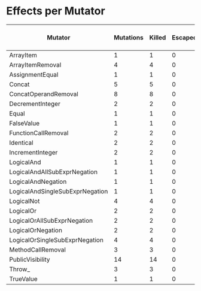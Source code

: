 # Effects per Mutator

| Mutator                         | Mutations | Killed | Escaped | Errors | Syntax Errors | Timed Out | Skipped | Ignored | MSI (%s) | Covered MSI (%s) |
| ------------------------------- | --------- | ------ | ------- | ------ | ------------- | --------- | ------- | ------- | -------- | ---------------- |
| ArrayItem                       |         1 |      1 |       0 |      0 |             0 |         0 |       0 |       0 |   100.00 |           100.00 |
| ArrayItemRemoval                |         4 |      4 |       0 |      0 |             0 |         0 |       0 |       0 |   100.00 |           100.00 |
| AssignmentEqual                 |         1 |      1 |       0 |      0 |             0 |         0 |       0 |       0 |   100.00 |           100.00 |
| Concat                          |         5 |      5 |       0 |      0 |             0 |         0 |       0 |       0 |   100.00 |           100.00 |
| ConcatOperandRemoval            |         8 |      8 |       0 |      0 |             0 |         0 |       0 |       0 |   100.00 |           100.00 |
| DecrementInteger                |         2 |      2 |       0 |      0 |             0 |         0 |       0 |       0 |   100.00 |           100.00 |
| Equal                           |         1 |      1 |       0 |      0 |             0 |         0 |       0 |       0 |   100.00 |           100.00 |
| FalseValue                      |         1 |      1 |       0 |      0 |             0 |         0 |       0 |       0 |   100.00 |           100.00 |
| FunctionCallRemoval             |         2 |      2 |       0 |      0 |             0 |         0 |       0 |       0 |   100.00 |           100.00 |
| Identical                       |         2 |      2 |       0 |      0 |             0 |         0 |       0 |       0 |   100.00 |           100.00 |
| IncrementInteger                |         2 |      2 |       0 |      0 |             0 |         0 |       0 |       0 |   100.00 |           100.00 |
| LogicalAnd                      |         1 |      1 |       0 |      0 |             0 |         0 |       0 |       0 |   100.00 |           100.00 |
| LogicalAndAllSubExprNegation    |         1 |      1 |       0 |      0 |             0 |         0 |       0 |       0 |   100.00 |           100.00 |
| LogicalAndNegation              |         1 |      1 |       0 |      0 |             0 |         0 |       0 |       0 |   100.00 |           100.00 |
| LogicalAndSingleSubExprNegation |         1 |      1 |       0 |      0 |             0 |         0 |       0 |       0 |   100.00 |           100.00 |
| LogicalNot                      |         4 |      4 |       0 |      0 |             0 |         0 |       0 |       0 |   100.00 |           100.00 |
| LogicalOr                       |         2 |      2 |       0 |      0 |             0 |         0 |       0 |       0 |   100.00 |           100.00 |
| LogicalOrAllSubExprNegation     |         2 |      2 |       0 |      0 |             0 |         0 |       0 |       0 |   100.00 |           100.00 |
| LogicalOrNegation               |         2 |      2 |       0 |      0 |             0 |         0 |       0 |       0 |   100.00 |           100.00 |
| LogicalOrSingleSubExprNegation  |         4 |      4 |       0 |      0 |             0 |         0 |       0 |       0 |   100.00 |           100.00 |
| MethodCallRemoval               |         3 |      3 |       0 |      0 |             0 |         0 |       0 |       0 |   100.00 |           100.00 |
| PublicVisibility                |        14 |     14 |       0 |      0 |             0 |         0 |       0 |       0 |   100.00 |           100.00 |
| Throw_                          |         3 |      3 |       0 |      0 |             0 |         0 |       0 |       0 |   100.00 |           100.00 |
| TrueValue                       |         1 |      1 |       0 |      0 |             0 |         0 |       0 |       0 |   100.00 |           100.00 |
